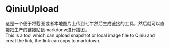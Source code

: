 # QiniuUpload
这是一个便于将截图或者本地图片上传到七牛然后生成链接的工具，然后就可以直接把生产的链接贴到markdonw进行插图。  
This is a tool which can upload snapshot or local image file to Qiniu and creat the link, the link can copy to markdown.
